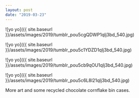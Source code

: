 ```yaml
---
layout: post
date: "2019-03-23"
---
```


![yo yo]({{ site.baseurl }}/assets/images/2019/tumblr_pou5cgQDWP1qlj3bd_540.jpg)

![yo yo]({{ site.baseurl }}/assets/images/2019/tumblr_pou5c1YDZD1qlj3bd_540.jpg)

![yo yo]({{ site.baseurl }}/assets/images/2019/tumblr_pou5cb9qOU1qlj3bd_540.jpg)

![yo yo]({{ site.baseurl }}/assets/images/2019/tumblr_pou5c6L8l21qlj3bd_540.jpg)

More art and some recycled chocolate cornflake bin cases.
